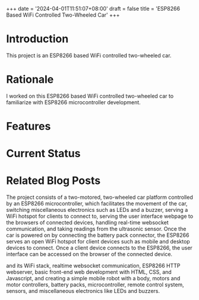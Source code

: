 +++
date = '2024-04-01T11:51:07+08:00'
draft = false
title = 'ESP8266 Based WiFi Controlled Two-Wheeled Car'
+++

# Introduction
This project is an ESP8266 based WiFi controlled two-wheeled car. 

# Rationale
I worked on this ESP8266 based WiFi controlled two-wheeled car to familiarize with ESP8266 microcontroller development. 

# Features 


# Current Status

# Related Blog Posts



The project consists of a two-motored, two-wheeled car platform controlled by an ESP8266 microcontroller, which facilitates the movement of the car, switching miscellaneous electronics such as LEDs and a buzzer, serving a WiFi hotspot for clients to connect to, serving the user interface webpage to the browsers of connected devices, handling real-time websocket communication, and taking readings from the ultrasonic sensor. Once the car is powered on by connecting the battery pack connector, the ESP8266 serves an open WiFi hotspot for client devices such as mobile and desktop devices to connect. Once a client device connects to the ESP8266, the user interface can be accessed on the browser of the connected device. 



 and its WiFi stack, realtime websocket communication, ESP8266 HTTP webserver, basic front-end web development with HTML, CSS, and Javascript, and creating a simple mobile robot with a body, motors and motor controllers, battery packs, microcontroller, remote control system, sensors, and miscellaneous electronics like LEDs and buzzers.